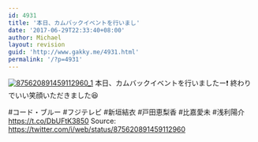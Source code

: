 ```yaml
---
id: 4931
title: '本日、カムバックイベントを行いまし'
date: '2017-06-29T22:33:40+08:00'
author: Michael
layout: revision
guid: 'http://www.gakky.me/4931.html'
permalink: '/?p=4931'
---
```


[![875620891459112960_1](http://www.yui-aragaki.org/wp-content/uploads/2017/06/875620891459112960_1.jpg)](http://www.yui-aragaki.org/wp-content/uploads/2017/06/875620891459112960_1.jpg)
本日、カムバックイベントを行いましたー❗️
終わりでいい笑顔いただきました😆

\#コード・ブルー #フジテレビ
\#新垣結衣 #戸田恵梨香 #比嘉愛未
\#浅利陽介 https://t.co/DbUFtK3850
Source: <https://twitter.com/i/web/status/875620891459112960>
